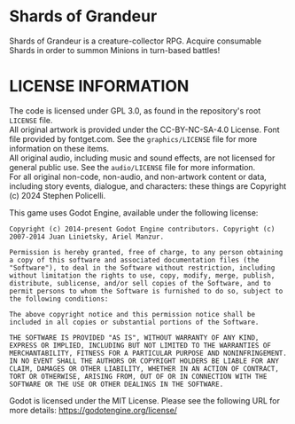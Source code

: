 # Shards of Grandeur
Shards of Grandeur is a creature-collector RPG. Acquire consumable Shards in order to summon Minions in turn-based battles!

# LICENSE INFORMATION
The code is licensed under GPL 3.0, as found in the repository's root `LICENSE` file.   
All original artwork is provided under the CC-BY-NC-SA-4.0 License. Font file provided by fontget.com. See the `graphics/LICENSE` file for more information on these items.  
All original audio, including music and sound effects, are not licensed for general public use. See the `audio/LICENSE` file for more information.  
For all original non-code, non-audio, and non-artwork content or data, including story events, dialogue, and characters: these things are Copyright (c) 2024 Stephen Policelli.  
  
This game uses Godot Engine, available under the following license:

	Copyright (c) 2014-present Godot Engine contributors. Copyright (c) 2007-2014 Juan Linietsky, Ariel Manzur.

	Permission is hereby granted, free of charge, to any person obtaining a copy of this software and associated documentation files (the "Software"), to deal in the Software without restriction, including without limitation the rights to use, copy, modify, merge, publish, distribute, sublicense, and/or sell copies of the Software, and to permit persons to whom the Software is furnished to do so, subject to the following conditions:

	The above copyright notice and this permission notice shall be included in all copies or substantial portions of the Software.

	THE SOFTWARE IS PROVIDED "AS IS", WITHOUT WARRANTY OF ANY KIND, EXPRESS OR IMPLIED, INCLUDING BUT NOT LIMITED TO THE WARRANTIES OF MERCHANTABILITY, FITNESS FOR A PARTICULAR PURPOSE AND NONINFRINGEMENT. IN NO EVENT SHALL THE AUTHORS OR COPYRIGHT HOLDERS BE LIABLE FOR ANY CLAIM, DAMAGES OR OTHER LIABILITY, WHETHER IN AN ACTION OF CONTRACT, TORT OR OTHERWISE, ARISING FROM, OUT OF OR IN CONNECTION WITH THE SOFTWARE OR THE USE OR OTHER DEALINGS IN THE SOFTWARE.
Godot is licensed under the MIT License. Please see the following URL for more details: https://godotengine.org/license/
